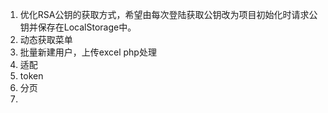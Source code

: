 1. 优化RSA公钥的获取方式，希望由每次登陆获取公钥改为项目初始化时请求公钥并保存在LocalStorage中。
2. 动态获取菜单
3. 批量新建用户，上传excel php处理
4. 适配
5. token
6. 分页
7. 